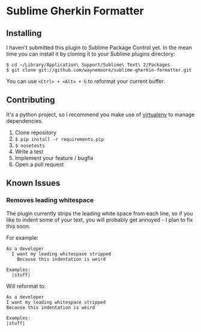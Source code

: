 # Sublime Gherkin Formatter

## Installing

I haven't submitted this plugin to Sublime Package Control yet.  In the mean time you can install it by cloning it to your Sublime plugins directory:

```
$ cd ~/Library/Application\ Support/Sublime\ Text\ 2/Packages
$ git clone git://github.com/waynemoore/sublime-gherkin-formatter.git
```

You can use `<Ctrl> + <Alt> + G` to reformat your current buffer.

## Contributing

It's a python project, so I recommend you make use of [virtualenv](http://www.virtualenv.org/) to manage dependencies.

1. Clone repository
2. `$ pip install -r requirements.pip`
3. `$ nosetests`
4. Write a test
5. Implement your feature / bugfix
6. Open a pull request

## Known Issues

### Removes leading whitespace

The plugin currently strips the leading white space from each line, so if you like to indent some of your text, you will probably get annoyed - I plan to fix this soon.

For example:

```
As a developer
  I want my leading whitespace stripped
    Because this indentation is weird

Examples:
  |stuff|
```

Will reformat to:

```
As a developer
I want my leading whitespace stripped
Because this indentation is weird

Examples:
|stuff|
```

